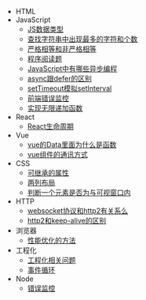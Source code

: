 - HTML
- JavaScript
  - [JS数据类型](JavaScript/JS数据类型.md)
  - [查找字符串中出现最多的字符和个数](JavaScript/查找字符串中出现最多的字符和个数.md)
  - [严格相等和非严格相等](JavaScript/严格相等和非严格相等.md)
  - [程序阅读题](JavaScript/程序阅读题.md)
  - [JavaScript中有哪些异步编程](JavaScript/JavaScript中有哪些异步编程.md)
  - [async跟defer的区别](JavaScript/async跟defer的区别.md)
  - [setTimeout模拟setInterval](JavaScript/setTimeout模拟setInterval.md)
  - [前端错误监控](JavaScript/错误监控.md)
  - [实现无限递加函数](JavaScript/实现一个无限add函数.md)
- React
  - [React生命周期](React/React生命周期.md)
- Vue
  - [vue的Data里面为什么是函数](Vue/vue的Data里面为什么是函数.md)
  - [vue组件的通讯方式](Vue/通讯方式.md)
- CSS
  - [可继承的属性](CSS/可继承的属性.md)
  - [两列布局](CSS/两列布局的实现.md)
  - [判断一个元素是否为与可视窗口内](CSS/判断一个元素是否为与可视窗口内.md)
- HTTP
  - [websocket协议和http2有关系么](HTTP/http2.md)
  - [http2和keep-alive的区别](HTTP/http2和keep-alive的区别.md)
- 浏览器
  - [性能优化的方法](浏览器/性能优化.md)
- 工程化
  - [工程化相关问题](工程化/webpack.md)
  - [事件循环](工程化/事件循环.md)
- Node
  - [错误监控](Node/错误监控.md)